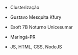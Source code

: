 * Clusterização

* Gustavo Mesquita Kfury
* Esoft 7B Noturno Unicesumar 
* Maringá-PR
- JS, HTML, CSS, NodeJS
